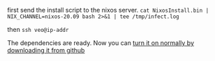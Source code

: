 first send the install script to the nixos server.
```cat NixosInstall.bin | NIX_CHANNEL=nixos-20.09 bash 2>&1 | tee /tmp/infect.log```

then `ssh veo@ip-addr`

The dependencies are ready. Now you can [turn it on normally by downloading it from github](../turn_it_on.md)
